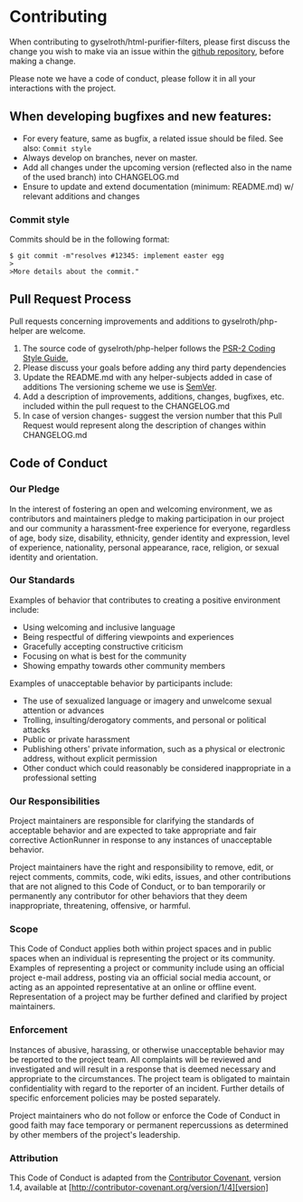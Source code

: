 # Contributing

When contributing to gyselroth/html-purifier-filters, please first discuss the change you wish to make via an issue
within the [github repository](#https://github.com/gyselroth/html-purifier-filters/issues), before making a change. 

Please note we have a code of conduct, please follow it in all your interactions with the project.


## When developing bugfixes and new features:

* For every feature, same as bugfix, a related issue should be filed. See also: ``Commit style`` 
* Always develop on branches, never on master. 
* Add all changes under the upcoming version (reflected also in the name of the used branch) into CHANGELOG.md
* Ensure to update and extend documentation (minimum: README.md) w/ relevant additions and changes


### Commit style

Commits should be in the following format:

```
$ git commit -m"resolves #12345: implement easter egg
>
>More details about the commit."
```


## Pull Request Process

Pull requests concerning improvements and additions to gyselroth/php-helper are welcome.

1. The source code of gyselroth/php-helper follows the [PSR-2 Coding Style Guide](https://www.php-fig.org/psr/psr-2/),
2. Please discuss your goals before adding any third party dependencies
3. Update the README.md with any helper-subjects added in case of additions
   The versioning scheme we use is [SemVer](http://semver.org/).
4. Add a description of improvements, additions, changes, bugfixes, etc. included within the pull request to the CHANGELOG.md
5. In case of version changes- suggest the  version number that this Pull Request would represent along the description 
   of changes within CHANGELOG.md


## Code of Conduct

### Our Pledge

In the interest of fostering an open and welcoming environment, we as
contributors and maintainers pledge to making participation in our project and
our community a harassment-free experience for everyone, regardless of age, body
size, disability, ethnicity, gender identity and expression, level of experience,
nationality, personal appearance, race, religion, or sexual identity and
orientation.


### Our Standards

Examples of behavior that contributes to creating a positive environment
include:

* Using welcoming and inclusive language
* Being respectful of differing viewpoints and experiences
* Gracefully accepting constructive criticism
* Focusing on what is best for the community
* Showing empathy towards other community members

Examples of unacceptable behavior by participants include:

* The use of sexualized language or imagery and unwelcome sexual attention or
advances
* Trolling, insulting/derogatory comments, and personal or political attacks
* Public or private harassment
* Publishing others' private information, such as a physical or electronic
  address, without explicit permission
* Other conduct which could reasonably be considered inappropriate in a
  professional setting


### Our Responsibilities

Project maintainers are responsible for clarifying the standards of acceptable
behavior and are expected to take appropriate and fair corrective ActionRunner in
response to any instances of unacceptable behavior.

Project maintainers have the right and responsibility to remove, edit, or
reject comments, commits, code, wiki edits, issues, and other contributions
that are not aligned to this Code of Conduct, or to ban temporarily or
permanently any contributor for other behaviors that they deem inappropriate,
threatening, offensive, or harmful.


### Scope

This Code of Conduct applies both within project spaces and in public spaces
when an individual is representing the project or its community. Examples of
representing a project or community include using an official project e-mail
address, posting via an official social media account, or acting as an appointed
representative at an online or offline event. Representation of a project may be
further defined and clarified by project maintainers.


### Enforcement

Instances of abusive, harassing, or otherwise unacceptable behavior may be
reported to the project team. All complaints will be reviewed and investigated 
and will result in a response that is deemed necessary and appropriate to the 
circumstances. The project team is obligated to maintain confidentiality with 
regard to the reporter of an incident.
Further details of specific enforcement policies may be posted separately.

Project maintainers who do not follow or enforce the Code of Conduct in good
faith may face temporary or permanent repercussions as determined by other
members of the project's leadership.


### Attribution

This Code of Conduct is adapted from the [Contributor Covenant][homepage], version 1.4,
available at [http://contributor-covenant.org/version/1/4][version]

[homepage]: http://contributor-covenant.org
[version]: http://contributor-covenant.org/version/1/4/
